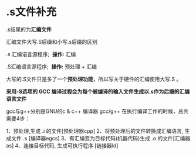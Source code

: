 # .s文件补充

.s结尾的为**汇编文件**

汇编文件大写.S后缀和小写.s后缀的区别

.s 汇编语言源程序;  **操作:** 汇编

.S汇编语言源程序;  **操作:** 预处理 + 汇编

大写的.S文件只是多了一个**预处理功能**，所以写关于硬件的汇编使用大写.S 。

**采用-S选项的 GCC 编译过程会为每个被编译的输入文件生成以.s作为后缀的汇编语言文件**

gcc与g++分别是GNU的c & c++ 编译器 gcc/g++ 在执行编译工作的时候，总共需要4步：

1、预处理,生成 .i 的文件[预处理器cpp]
2、将预处理后的文件转换成汇编语言, 生成文件 .s [编译器egcs]
3、有汇编变为目标代码(机器代码)生成 .o 的文件[汇编器as]
4、连接目标代码, 生成可执行程序 [链接器ld]